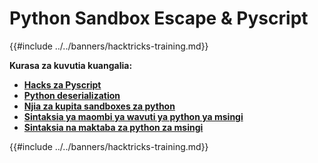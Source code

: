 # Python Sandbox Escape & Pyscript

{{#include ../../banners/hacktricks-training.md}}

**Kurasa za kuvutia kuangalia:**

- [**Hacks za Pyscript**](pyscript.md)
- [**Python deserialization**](../../pentesting-web/deserialization/index.html#python)
- [**Njia za kupita sandboxes za python**](bypass-python-sandboxes/index.html)
- [**Sintaksia ya maombi ya wavuti ya python ya msingi**](web-requests.md)
- [**Sintaksia na maktaba za python za msingi**](basic-python.md)

{{#include ../../banners/hacktricks-training.md}}
